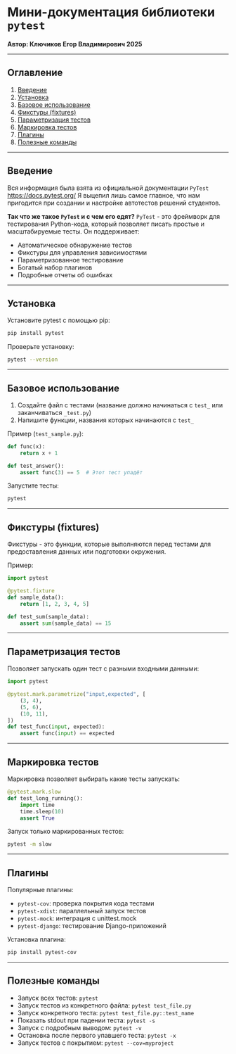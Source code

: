 # Мини-документация библиотеки `pytest`
**Автор: Ключиков Егор Владимирович 2025**

---

## Оглавление
1. [Введение](#введение)
2. [Установка](#установка)
3. [Базовое использование](#базовое-использование)
4. [Фикстуры (fixtures)](#фикстуры-fixtures)
5. [Параметризация тестов](#параметризация-тестов)
6. [Маркировка тестов](#маркировка-тестов)
7. [Плагины](#плагины)
8. [Полезные команды](#полезные-команды)

---

## Введение

Вся информация была взята из официальной документации `PyTest` https://docs.pytest.org/
Я выцепил лишь самое главное, что нам пригодится при создании и настройке автотестов решений студентов.

**Так что же такое `PyTest` и с чем его едят?**
`PyTest` - это фреймворк для тестирования Python-кода, который позволяет писать простые и масштабируемые тесты. Он поддерживает:
- Автоматическое обнаружение тестов
- Фикстуры для управления зависимостями
- Параметризованное тестирование
- Богатый набор плагинов
- Подробные отчеты об ошибках

---

## Установка

Установите pytest с помощью pip:

```bash
pip install pytest
```

Проверьте установку:

```bash
pytest --version
```

---

## Базовое использование

1. Создайте файл с тестами (название должно начинаться с `test_` или заканчиваться `_test.py`)
2. Напишите функции, названия которых начинаются с `test_`

Пример (`test_sample.py`):

```python
def func(x):
    return x + 1

def test_answer():
    assert func(3) == 5  # Этот тест упадёт
```

Запустите тесты:

```bash
pytest
```

---

## Фикстуры (fixtures)

Фикстуры - это функции, которые выполняются перед тестами для предоставления данных или подготовки окружения.

Пример:

```python
import pytest

@pytest.fixture
def sample_data():
    return [1, 2, 3, 4, 5]

def test_sum(sample_data):
    assert sum(sample_data) == 15
```

---

## Параметризация тестов

Позволяет запускать один тест с разными входными данными:

```python
import pytest

@pytest.mark.parametrize("input,expected", [
    (3, 4),
    (5, 6),
    (10, 11),
])
def test_func(input, expected):
    assert func(input) == expected
```

---

## Маркировка тестов

Маркировка позволяет выбирать какие тесты запускать:

```python
@pytest.mark.slow
def test_long_running():
    import time
    time.sleep(10)
    assert True
```

Запуск только маркированных тестов:

```bash
pytest -m slow
```

---

## Плагины

Популярные плагины:
- `pytest-cov`: проверка покрытия кода тестами
- `pytest-xdist`: параллельный запуск тестов
- `pytest-mock`: интеграция с unittest.mock
- `pytest-django`: тестирование Django-приложений

Установка плагина:

```bash
pip install pytest-cov
```

---

## Полезные команды

- Запуск всех тестов: `pytest`
- Запуск тестов из конкретного файла: `pytest test_file.py`
- Запуск конкретного теста: `pytest test_file.py::test_name`
- Показать stdout при падении теста: `pytest -s`
- Запуск с подробным выводом: `pytest -v`
- Остановка после первого упавшего теста: `pytest -x`
- Запуск тестов с покрытием: `pytest --cov=myproject`


